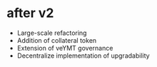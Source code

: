 # after v2

* Large-scale refactoring&#x20;
* Addition of collateral token
* Extension of veYMT governance&#x20;
* Decentralize implementation of upgradability

